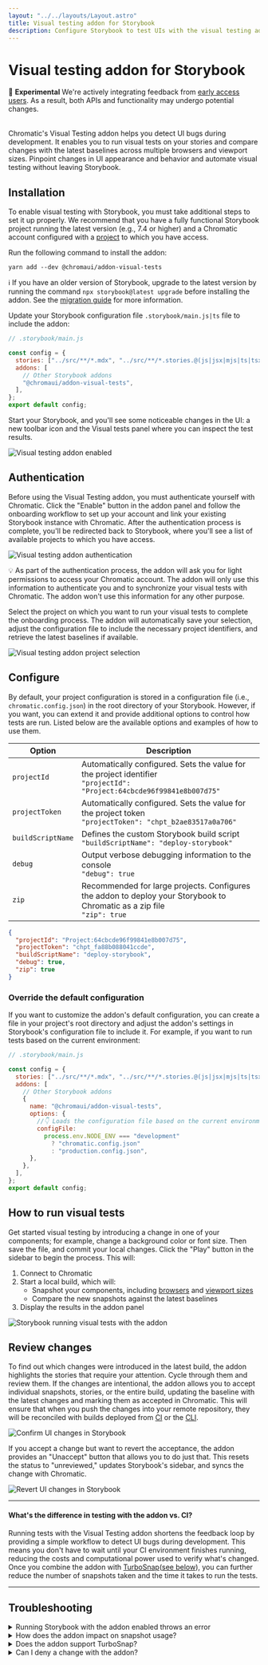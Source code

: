 ```yaml
---
layout: "../../layouts/Layout.astro"
title: Visual testing addon for Storybook
description: Configure Storybook to test UIs with the visual testing addon
---
```


# Visual testing addon for Storybook

<div class="aside" style="margin-bottom: 2rem;">

🧪 **Experimental** We're actively integrating feedback from [early access users](https://forms.gle/NCDV1BMGuNfjWrPm9). As a result, both APIs and functionality may undergo potential changes.

</div>

Chromatic's Visual Testing addon helps you detect UI bugs during development. It enables you to run visual tests on your stories and compare changes with the latest baselines across multiple browsers and viewport sizes. Pinpoint changes in UI appearance and behavior and automate visual testing without leaving Storybook.

## Installation

To enable visual testing with Storybook, you must take additional steps to set it up properly. We recommend that you have a fully functional Storybook project running the latest version (e.g., 7.4 or higher) and a Chromatic account configured with a <a href="/docs/setup#sign-up">project</a> to which you have access.

Run the following command to install the addon:

```shell
yarn add --dev @chromaui/addon-visual-tests
```

<div class="aside">

ℹ️ If you have an older version of Storybook, upgrade to the latest version by running the command `npx storybook@latest upgrade` before installing the addon. See the [migration guide](https://storybook.js.org/docs/7.0/react/migration-guide) for more information.

</div>

Update your Storybook configuration file `.storybook/main.js|ts` file to include the addon:

```js
// .storybook/main.js

const config = {
  stories: ["../src/**/*.mdx", "../src/**/*.stories.@(js|jsx|mjs|ts|tsx)"],
  addons: [
    // Other Storybook addons
    "@chromaui/addon-visual-tests",
  ],
};
export default config;
```

Start your Storybook, and you'll see some noticeable changes in the UI: a new toolbar icon and the Visual tests panel where you can inspect the test results.

![Visual testing addon enabled](../../images/visual-tests-enable.png)

## Authentication

Before using the Visual Testing addon, you must authenticate yourself with Chromatic. Click the "Enable" button in the addon panel and follow the onboarding workflow to set up your account and link your existing Storybook instance with Chromatic. After the authentication process is complete, you'll be redirected back to Storybook, where you'll see a list of available projects to which you have access.

![Visual testing addon authentication](../../images/visual-tests-sign-in.png)

<div class="aside">

💡 As part of the authentication process, the addon will ask you for light permissions to access your Chromatic account. The addon will only use this information to authenticate you and to synchronize your visual tests with Chromatic. The addon won't use this information for any other purpose.

</div>

Select the project on which you want to run your visual tests to complete the onboarding process. The addon will automatically save your selection, adjust the configuration file to include the necessary project identifiers, and retrieve the latest baselines if available.

![Visual testing addon project selection](../../images/visual-tests-project-selection.png)

## Configure

By default, your project configuration is stored in a configuration file (i.e., `chromatic.config.json`) in the root directory of your Storybook. However, if you want, you can extend it and provide additional options to control how tests are run. Listed below are the available options and examples of how to use them.

| Option            | Description                                                                                                                  |
| ----------------- | ---------------------------------------------------------------------------------------------------------------------------- |
| `projectId`       | Automatically configured. Sets the value for the project identifier <br/> `"projectId": "Project:64cbcde96f99841e8b007d75"`  |
| `projectToken`    | Automatically configured. Sets the value for the project token <br/> `"projectToken": "chpt_b2ae83517a0a706"`                |
| `buildScriptName` | Defines the custom Storybook build script <br/> `"buildScriptName": "deploy-storybook"`                                      |
| `debug`           | Output verbose debugging information to the console <br/> `"debug": true`                                                    |
| `zip`             | Recommended for large projects. Configures the addon to deploy your Storybook to Chromatic as a zip file <br/> `"zip": true` |

```json
{
  "projectId": "Project:64cbcde96f99841e8b007d75",
  "projectToken": "chpt_fa88b088041ccde",
  "buildScriptName": "deploy-storybook",
  "debug": true,
  "zip": true
}
```

### Override the default configuration

If you want to customize the addon's default configuration, you can create a file in your project's root directory and adjust the addon's settings in Storybook's configuration file to include it. For example, if you want to run tests based on the current environment:

```js
// .storybook/main.js

const config = {
  stories: ["../src/**/*.mdx", "../src/**/*.stories.@(js|jsx|mjs|ts|tsx)"],
  addons: [
    // Other Storybook addons
    {
      name: "@chromaui/addon-visual-tests",
      options: {
        //👇 Loads the configuration file based on the current environment
        configFile:
          process.env.NODE_ENV === "development"
            ? "chromatic.config.json"
            : "production.config.json",
      },
    },
  ],
};
export default config;
```

## How to run visual tests

Get started visual testing by introducing a change in one of your components; for example, change a background color or font size. Then save the file, and commit your local changes. Click the "Play" button in the sidebar to begin the process. This will:

1. Connect to Chromatic
2. Start a local build, which will:
   - Snapshot your components, including <a href="/docs/browsers">browsers</a> and <a href="/docs/viewports">viewport sizes</a>
   - Compare the new snapshots against the latest baselines
3. Display the results in the addon panel

![Storybook running visual tests with the addon](../../images/visual-tests-run-tests.png)

## Review changes

To find out which changes were introduced in the latest build, the addon highlights the stories that require your attention. Cycle through them and review them. If the changes are intentional, the addon allows you to accept individual snapshots, stories, or the entire build, updating the baseline with the latest changes and marking them as accepted in Chromatic. This will ensure that when you push the changes into your remote repository, they will be reconciled with builds deployed from <a href="/docs/ci">CI</a> or the <a href="/docs/cli">CLI</a>.

![Confirm UI changes in Storybook](../../images/visual-tests-accept-all.png)

If you accept a change but want to revert the acceptance, the addon provides an "Unaccept" button that allows you to do just that. This resets the status to "unreviewed," updates Storybook's sidebar, and syncs the change with Chromatic.

![Revert UI changes in Storybook](../../images/visual-tests-unaccept.png)

---

#### What's the difference in testing with the addon vs. CI?

Running tests with the Visual Testing addon shortens the feedback loop by providing a simple workflow to detect UI bugs during development. This means you don't have to wait until your CI environment finishes running, reducing the costs and computational power used to verify what's changed. Once you combine the addon with <a href="/docs/turbosnap">TurboSnap</a>([see below](#turbosnap-support)), you can further reduce the number of snapshots taken and the time it takes to run the tests.

---

## Troubleshooting

<details>
<summary>Running Storybook with the addon enabled throws an error</summary>

When running Storybook with the addon enabled, you may encounter the following error:

```shell
const stringWidth = require('string-width');

Error [ERR_REQUIRE_ESM]: require() of ES Module /my-project/node_modules/string-width/index.js is not supported.
```

This is a [known issue](https://github.com/storybookjs/storybook/issues/22431#issuecomment-1630086092) when using an older version of the Yarn package manager (e.g., version 1.x). To solve this issue, you can upgrade to the latest stable version. However, if you cannot upgrade, adjust your `package.json` file and provide a resolution field to enable the Yarn package manager to install the correct dependencies. In doing so, you may be required to delete your `node_modules` directory and `yarn.lock` file before installing the dependencies again.

```json
{
  "resolutions": {
    "jackspeak": "2.1.1"
  }
}
```

</details>

<details>
<summary>How does the addon impact on snapshot usage?</summary>

Running tests with the addon enabled still counts towards your monthly snapshot usage, but they're likely to stay the same despite the number of builds you run. By default, it will follow the same pattern as running tests from CI or CLI (i.e., one snapshot per story, browser). If you have enabled <a href="/docs/modes">modes</a>, the addon will also take them into account. However, for customers who are subscribed to the early access program, the snapshots taken will not be billed until the end of the program. If you still see them listed in your bill or have any questions, contact us <a class="intercom-concierge-bot"><b>via in-app chat</b></a>.

</details>

<details>
<summary id="turbosnap-support">Does the addon support TurboSnap?</summary>

No. The Visual Testing addon is still in its early access stage. Support for TurboSnap will be added as part of a future release.

</details>

<details>
<summary>Can I deny a change with the addon?</summary>

No. Denying changes is only available when running builds from CI or the CLI. If you need to, you can revert changes by clicking the "Unaccept" button in the addon panel and re-running the tests to verify them.

</details>
